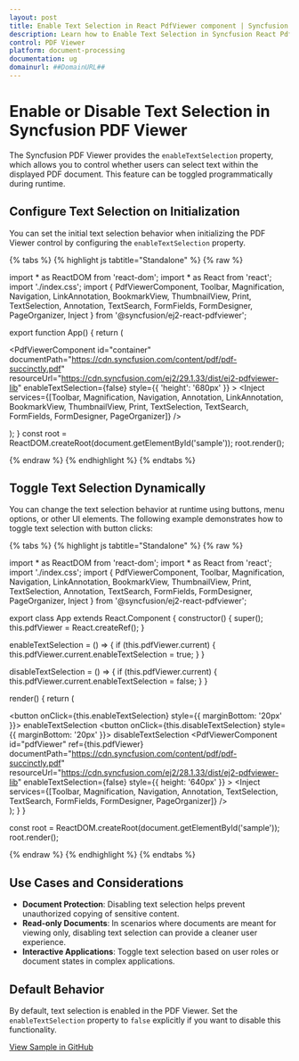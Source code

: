 ```yaml
---
layout: post
title: Enable Text Selection in React PdfViewer component | Syncfusion
description: Learn how to Enable Text Selection in Syncfusion React PdfViewer component of Syncfusion Essential JS 2 and more.
control: PDF Viewer
platform: document-processing
documentation: ug
domainurl: ##DomainURL##
---
```


# Enable or Disable Text Selection in Syncfusion PDF Viewer

The Syncfusion PDF Viewer provides the `enableTextSelection` property, which allows you to control whether users can select text within the displayed PDF document. This feature can be toggled programmatically during runtime.

## Configure Text Selection on Initialization

You can set the initial text selection behavior when initializing the PDF Viewer control by configuring the `enableTextSelection` property.

{% tabs %}
{% highlight js tabtitle="Standalone" %}
{% raw %}

import * as ReactDOM from 'react-dom';
import * as React from 'react';
import './index.css';
import { PdfViewerComponent, Toolbar, Magnification, Navigation, LinkAnnotation,
  BookmarkView, ThumbnailView, Print, TextSelection, Annotation, TextSearch,
  FormFields, FormDesigner, PageOrganizer, Inject } from '@syncfusion/ej2-react-pdfviewer';

export function App() {
  return (<div>
    <div className='control-section'>
      <PdfViewerComponent
        id="container"
        documentPath="https://cdn.syncfusion.com/content/pdf/pdf-succinctly.pdf"
        resourceUrl="https://cdn.syncfusion.com/ej2/29.1.33/dist/ej2-pdfviewer-lib"
        enableTextSelection={false}
        style={{ 'height': '680px' }}
      >
        <Inject services={[Toolbar, Magnification, Navigation, Annotation, LinkAnnotation,
          BookmarkView, ThumbnailView, Print, TextSelection, TextSearch, FormFields,
          FormDesigner, PageOrganizer]} />
      </PdfViewerComponent>
    </div>
  </div>);
}
const root = ReactDOM.createRoot(document.getElementById('sample'));
root.render(<App />);

{% endraw %}
{% endhighlight %}
{% endtabs %}

## Toggle Text Selection Dynamically

You can change the text selection behavior at runtime using buttons, menu options, or other UI elements. The following example demonstrates how to toggle text selection with button clicks:

{% tabs %}
{% highlight js tabtitle="Standalone" %}
{% raw %}

import * as ReactDOM from 'react-dom';
import * as React from 'react';
import './index.css';
import { PdfViewerComponent, Toolbar, Magnification, Navigation, LinkAnnotation,
  BookmarkView, ThumbnailView, Print, TextSelection, Annotation, TextSearch,
  FormFields, FormDesigner, PageOrganizer, Inject } from '@syncfusion/ej2-react-pdfviewer';

export class App extends React.Component {
  constructor() {
    super();
    this.pdfViewer = React.createRef();
  }

  enableTextSelection = () => {
    if (this.pdfViewer.current) {
      this.pdfViewer.current.enableTextSelection = true;
    }
  }

  disableTextSelection = () => {
    if (this.pdfViewer.current) {
      this.pdfViewer.current.enableTextSelection = false;
    }
  }

  render() {
    return (
      <div id="app">
        <button onClick={this.enableTextSelection} style={{ marginBottom: '20px' }}>
          enableTextSelection
        </button>
        <button onClick={this.disableTextSelection} style={{ marginBottom: '20px' }}>
          disableTextSelection
        </button>
        <PdfViewerComponent
          id="pdfViewer"
          ref={this.pdfViewer}
          documentPath="https://cdn.syncfusion.com/content/pdf/pdf-succinctly.pdf"
          resourceUrl="https://cdn.syncfusion.com/ej2/28.1.33/dist/ej2-pdfviewer-lib"
          enableTextSelection={false}
          style={{ height: '640px' }}
        >
          <Inject services={[Toolbar, Magnification, Navigation, Annotation, TextSelection,
            TextSearch, FormFields, FormDesigner, PageOrganizer]} />
        </PdfViewerComponent>
      </div>
    );
  }
}

const root = ReactDOM.createRoot(document.getElementById('sample'));
root.render(<App />);

{% endraw %}
{% endhighlight %}
{% endtabs %}

## Use Cases and Considerations

- **Document Protection**: Disabling text selection helps prevent unauthorized copying of sensitive content.
- **Read-only Documents**: In scenarios where documents are meant for viewing only, disabling text selection can provide a cleaner user experience.
- **Interactive Applications**: Toggle text selection based on user roles or document states in complex applications.

## Default Behavior

By default, text selection is enabled in the PDF Viewer. Set the `enableTextSelection` property to `false` explicitly if you want to disable this functionality.

[View Sample in GitHub](https://github.com/SyncfusionExamples/react-pdf-viewer-examples/tree/master/How%20to)